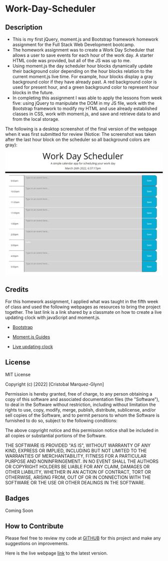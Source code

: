 # Work-Day-Scheduler

## Description

- This is my first jQuery, moment.js and Bootstrap framework homework assignment for the Full Stack Web Development bootcamp.
- The homework assignment was to create a Work Day Scheduler that allows a user to save events for each hour of the work day. A starter HTML code was provided, but all of the JS was up to me. 
- Using moment.js the day scheduler hour blocks dynamically update their background color depending on the hour blocks relation to the current moment.js live time. For example, hour blocks display a gray background color if they have already past. A red background color is used for present hour, and a green background color to represent hour blocks in the future.
- In completing this assignment I was able to apply the lessons from week five: using jQuery to manipulate the DOM in my JS file, work with the Bootstrap framework to modify my HTML and use already established classes in CSS, work with moment.js, and save and retrieve data to and from the local storage. 

The following is a desktop screenshot of the final version of the webpage when it was first submitted for review (Notice: The screenshot was taken after the last hour block on the scheduler so all background colors are gray):

![Work Day Scheduler](./assets/images/webpage.JPG)




## Credits

For this homework assignment, I applied what was taught in the fifth week of class and used the following webpages as resources to bring the project together. The last link is a link shared by a classmate on how to create a live updating clock with javaScript and moment.js. 

- [Bootstrap](https://getbootstrap.com/docs/5.1/getting-started/introduction/)

- [Moment.js Guides](https://momentjs.com/guides/)

- [Live updating clock](https://levelup.gitconnected.com/how-to-use-moment-js-to-create-a-live-updating-clock-in-vanilla-javascript-20ae33ef2fd1)


## License

MIT License

Copyright (c) [2022] [Cristobal Marquez-Glynn]

Permission is hereby granted, free of charge, to any person obtaining a copy
of this software and associated documentation files (the "Software"), to deal
in the Software without restriction, including without limitation the rights
to use, copy, modify, merge, publish, distribute, sublicense, and/or sell
copies of the Software, and to permit persons to whom the Software is
furnished to do so, subject to the following conditions:

The above copyright notice and this permission notice shall be included in all
copies or substantial portions of the Software.

THE SOFTWARE IS PROVIDED "AS IS", WITHOUT WARRANTY OF ANY KIND, EXPRESS OR
IMPLIED, INCLUDING BUT NOT LIMITED TO THE WARRANTIES OF MERCHANTABILITY,
FITNESS FOR A PARTICULAR PURPOSE AND NONINFRINGEMENT. IN NO EVENT SHALL THE
AUTHORS OR COPYRIGHT HOLDERS BE LIABLE FOR ANY CLAIM, DAMAGES OR OTHER
LIABILITY, WHETHER IN AN ACTION OF CONTRACT, TORT OR OTHERWISE, ARISING FROM,
OUT OF OR IN CONNECTION WITH THE SOFTWARE OR THE USE OR OTHER DEALINGS IN THE
SOFTWARE.


## Badges

Coming Soon


## How to Contribute

Please feel free to review my code at [GITHUB](https://github.com/CM-GDev/Work-Day-Scheduler) for this project and make any suggestions on improvements.

Here is the live webpage [link](https://cm-gdev.github.io/Work-Day-Scheduler/) to the latest version. 